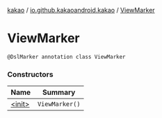 [kakao](../../index.md) / [io.github.kakaoandroid.kakao](../index.md) / [ViewMarker](./index.md)

# ViewMarker

`@DslMarker annotation class ViewMarker`

### Constructors

| Name | Summary |
|---|---|
| [&lt;init&gt;](-init-.md) | `ViewMarker()` |
